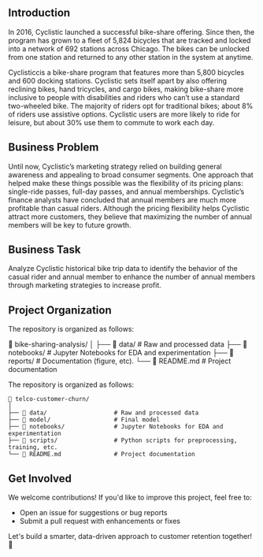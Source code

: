 Introduction
-------------
In 2016, Cyclistic launched a successful bike-share offering. Since then, the program has grown to a fleet of 5,824 bicycles that are tracked and locked into a network of 692 stations across Chicago. The bikes can be unlocked from one station and returned to any other station in the system at anytime.

Cyclisticcis a bike-share program that features more than 5,800 bicycles and 600 docking stations. Cyclistic sets itself apart by also offering reclining bikes, hand tricycles, and cargo bikes, making bike-share more inclusive to people with disabilities and riders who can’t use a standard two-wheeled bike. The majority of riders opt for traditional bikes; about 8% of riders use assistive options. Cyclistic users are more likely to ride for leisure, but about 30% use them to commute to work each day. 

Business Problem 
------------
Until now, Cyclistic’s marketing strategy relied on building general awareness and appealing to broad consumer segments. One approach that helped make these things possible was the flexibility of its pricing plans: single-ride passes, full-day passes, and annual memberships. Cyclistic’s finance analysts have concluded that annual members are much more profitable than casual riders. Although the pricing flexibility helps Cyclistic attract more customers, they believe that maximizing the number of annual members will be key to future growth.

Business Task
------------
Analyze Cyclistic historical bike trip data to identify the behavior of the casual rider and annual member to enhance the number of annual members through marketing strategies to increase profit.

Project Organization
------------

The repository is organized as follows:

📁 bike-sharing-analysis/
    │
    ├── 📁 data/                   # Raw and processed data
    ├── 📁 notebooks/              # Jupyter Notebooks for EDA and experimentation
    ├── 📁 reports/                # Documentation (figure, etc).
    └── 📄 README.md               # Project documentation

The repository is organized as follows:

    📁 telco-customer-churn/
    │
    ├── 📁 data/                   # Raw and processed data
    ├── 📁 model/                  # Final model
    ├── 📁 notebooks/              # Jupyter Notebooks for EDA and experimentation
    ├── 📁 scripts/                # Python scripts for preprocessing, training, etc.
    └── 📄 README.md               # Project documentation
    

Get Involved
------------

We welcome contributions! If you'd like to improve this project, feel free to:
- Open an issue for suggestions or bug reports
- Submit a pull request with enhancements or fixes

Let's build a smarter, data-driven approach to customer retention together! 🎯

